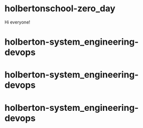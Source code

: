 # holbertonschool-zero_day
Hi everyone!
# holberton-system_engineering-devops
# holberton-system_engineering-devops
# holberton-system_engineering-devops
